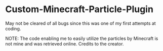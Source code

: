 # Custom-Minecraft-Particle-Plugin

May not be cleared of all bugs since this was one of my first attempts at coding. 

NOTE: The code enabling me to easily utilize the particles by Minecraft is not mine and was retrieved online. Credits to the creator. 
